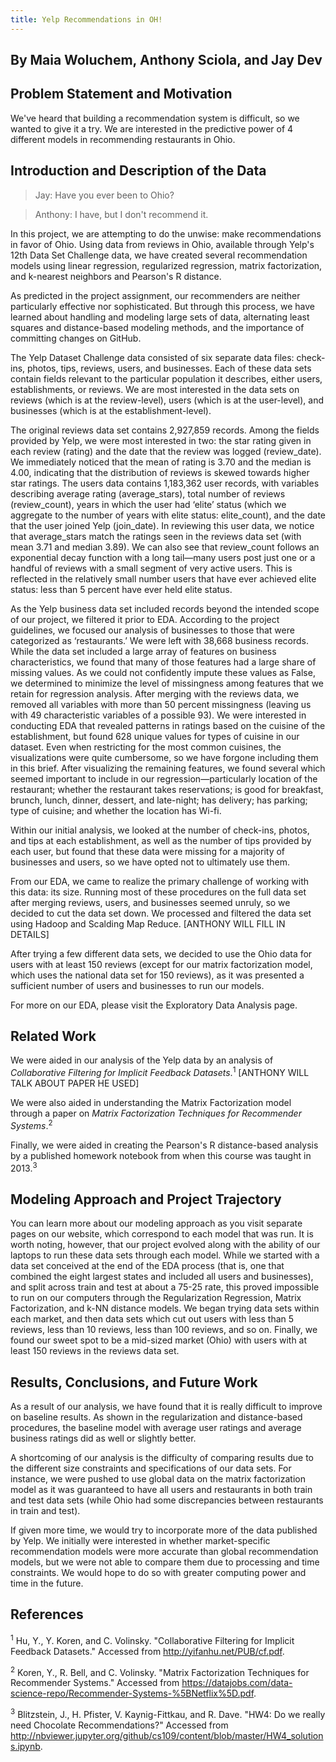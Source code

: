 ```yaml
---
title: Yelp Recommendations in OH!
---
```

## By Maia Woluchem, Anthony Sciola, and Jay Dev

## Problem Statement and Motivation

We've heard that building a recommendation system is difficult, so we wanted to give it a try. We are interested in the predictive power of 4 different models in recommending restaurants in Ohio.

## Introduction and Description of the Data

> Jay: Have you ever been to Ohio?

> Anthony: I have, but I don't recommend it.

In this project, we are attempting to do the unwise: make recommendations in favor of Ohio. Using data from reviews in Ohio, available through Yelp's 12th Data Set Challenge data, we have created several recommendation models using linear regression, regularized regression, matrix factorization, and k-nearest neighbors and Pearson's R distance.

As predicted in the project assignment, our recommenders are neither particularly effective nor sophisticated. But through this process, we have learned about handling and modeling large sets of data, alternating least squares and distance-based modeling methods, and the importance of committing changes on GitHub.

The Yelp Dataset Challenge data consisted of six separate data files: check-ins, photos, tips, reviews, users, and businesses. Each of these data sets contain fields relevant to the particular population it describes, either users, establishments, or reviews. We are most interested in the data sets on reviews (which is at the review-level), users (which is at the user-level), and businesses (which is at the establishment-level).

The original reviews data set contains 2,927,859 records. Among the fields provided by Yelp, we were most interested in two: the star rating given in each review (rating) and the date that the review was logged (review_date). We immediately noticed that the mean of rating is 3.70 and the median is 4.00, indicating that the distribution of reviews is skewed towards higher star ratings. The users data contains 1,183,362 user records, with variables describing average rating (average_stars), total number of reviews (review_count), years in which the user had ‘elite’ status (which we aggregate to the number of years with elite status: elite_count), and the date that the user joined Yelp (join_date). In reviewing this user data, we notice that average_stars match the ratings seen in the reviews data set (with mean 3.71 and median 3.89). We can also see that review_count follows an exponential decay function with a long tail—many users post just one or a handful of reviews with a small segment of very active users. This is reflected in the relatively small number users that have ever achieved elite status: less than 5 percent have ever held elite status.

As the Yelp business data set included records beyond the intended scope of our project, we filtered it prior to EDA. According to the project guidelines, we focused our analysis of businesses to those that were categorized as  ‘restaurants.’ We were left with 38,668 business records. While the data set included a large array of features on business characteristics, we found that many of those features had a large share of missing values. As we could not confidently impute these values as False, we determined to minimize the level of missingness among features that we retain for regression analysis. After merging with the reviews data, we removed all variables with more than 50 percent missingness (leaving us with 49 characteristic variables of a possible 93). We were interested in conducting EDA that revealed patterns in ratings based on the cuisine of the establishment, but found 628 unique values for types of cuisine in our dataset. Even when restricting for the most common cuisines, the visualizations were quite cumbersome, so we have forgone including them in this brief. After visualizing the remaining features, we found several which seemed important to include in our regression—particularly location of the restaurant; whether the restaurant takes reservations; is good for breakfast, brunch, lunch, dinner, dessert, and late-night; has delivery; has parking; type of cuisine; and whether the location has Wi-fi.

Within our initial analysis, we looked at the number of check-ins, photos, and tips at each establishment, as well as the number of tips provided by each user, but found that these data were missing for a majority of businesses and users, so we have opted not to ultimately use them.

From our EDA, we came to realize the primary challenge of working with this data: its size. Running most of these procedures on the full data set after merging reviews, users, and businesses seemed unruly, so we decided to cut the data set down. We processed and filtered the data set using Hadoop and Scalding Map Reduce. [ANTHONY WILL FILL IN DETAILS]

After trying a few different data sets, we decided to use the Ohio data for users with at least 150 reviews (except for our matrix factorization model, which uses the national data set for 150 reviews), as it was presented a sufficient number of users and businesses to run our models.

For more on our EDA, please visit the Exploratory Data Analysis page.

## Related Work

We were aided in our analysis of the Yelp data by an analysis of *Collaborative Filtering for Implicit Feedback Datasets*.<sup>1</sup> [ANTHONY WILL TALK ABOUT PAPER HE USED]

We were also aided in understanding the Matrix Factorization model through a paper on *Matrix Factorization Techniques for Recommender Systems*.<sup>2</sup>

Finally, we were aided in creating the Pearson's R distance-based analysis by a published homework notebook from when this course was taught in 2013.<sup>3</sup>

## Modeling Approach and Project Trajectory

You can learn more about our modeling approach as you visit separate pages on our website, which correspond to each model that was run. It is worth noting, however, that our project evolved along with the ability of our laptops to run these data sets through each model. While we started with a data set conceived at the end of the EDA process (that is, one that combined the eight largest states and included all users and businesses), and split across train and test at about a 75-25 rate, this proved impossible to run on our computers through the Regularization Regression, Matrix Factorization, and k-NN distance models. We began trying data sets within each market, and then data sets which cut out users with less than 5 reviews, less than 10 reviews, less than 100 reviews, and so on. Finally, we found our sweet spot to be a mid-sized market (Ohio) with users with at least 150 reviews in the reviews data set.

## Results, Conclusions, and Future Work

As a result of our analysis, we have found that it is really difficult to improve on baseline results. As shown in the regularization and distance-based procedures, the baseline model with average user ratings and average business ratings did as well or slightly better.

A shortcoming of our analysis is the difficulty of comparing results due to the different size constraints and specifications of our data sets. For instance, we were pushed to use global data on the matrix factorization model as it was guaranteed to have all users and restaurants in both train and test data sets (while Ohio had some discrepancies between restaurants in train and test).

If given more time, we would try to incorporate more of the data published by Yelp. We initially were interested in whether market-specific recommendation models were more accurate than global recommendation models, but we were not able to compare them due to processing and time constraints. We would hope to do so with greater computing power and time in the future.  



## References
<sup>1</sup> Hu, Y., Y. Koren, and C. Volinsky. "Collaborative Filtering for Implicit Feedback Datasets." Accessed from http://yifanhu.net/PUB/cf.pdf.

<sup>2</sup> Koren, Y., R. Bell, and C. Volinsky. "Matrix Factorization Techniques for Recommender Systems." Accessed from https://datajobs.com/data-science-repo/Recommender-Systems-%5BNetflix%5D.pdf.

<sup>3</sup> Blitzstein, J., H. Pfister, V. Kaynig-Fittkau, and R. Dave. "HW4: Do we really need Chocolate Recommendations?" Accessed from http://nbviewer.jupyter.org/github/cs109/content/blob/master/HW4_solutions.ipynb.
